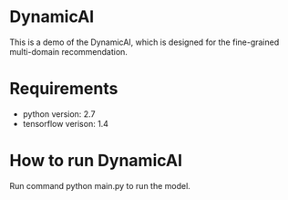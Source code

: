 # DynamicAI
This is a demo of the DynamicAI, which is designed for the fine-grained multi-domain recommendation.

# Requirements
* python version: 2.7
* tensorflow verison: 1.4

# How to run DynamicAI
Run command python main.py to run the model.
